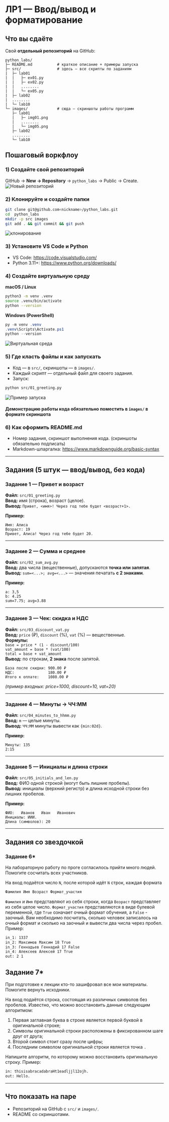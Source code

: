 # ЛР1 — Ввод/вывод и форматирование

## Что вы сдаёте
Свой **отдельный репозиторий** на GitHub:
```
python_labs/
├─ README.md           # краткое описание + примеры запуска
├─ src/                # здесь — все скрипты по заданиям
|  ├─ lab01
|  |   ├─ ex01.py
|  |   ├─ ex02.py
|  |   ........
|  |   └─ ex05.py
|  ├─ lab02
|  ........
|  └─ lab10
└─ images/             # сюда — скриншоты работы программ
   ├─ lab01
   |   ├─ img01.png
   |   ........
   |   └─ img05.png
   ├─ lab02
   ........
   └─ lab10
```
## Пошаговый воркфлоу

### 1) Создайте свой репозиторий
GitHub → **New → Repository** → `python_labs` → Public → Create.
![Новый репозиторий](../../python_bivt/misc/img/lab01/new_repo.png)

### 2) Клонируйте и создайте папки
```bash
git clone git@github.com<nickname>/python_labs.git
cd  python_labs
mkdir -p src images
git add . && git commit && git push
```
![клонирование](../../python_bivt/misc/img/lab01/%20clone_init_commit.png)

### 3) Установите VS Code и Python
- VS Code: https://code.visualstudio.com/
- Python 3.11+: https://www.python.org/downloads/

### 4) Создайте виртуальную среду
**macOS / Linux**
```bash
python3 -m venv .venv
source .venv/bin/activate
python --version
```
**Windows (PowerShell)**
```powershell
py -m venv .venv
.venv\Scripts\Activate.ps1
python --version
```
![Виртуальная среда](../../python_bivt/misc/img/lab01/venv.png)

### 5) Где класть файлы и как запускать
- Код — в `src/`, скриншоты — в `images/`.
- Каждый скрипт — отдельный файл для своего задания.
- Запуск:
```bash
python src/01_greeting.py
```
![Пример запуска](../../python_bivt/misc/img/lab01/run_example.png)
#### **Демонстрацию работы кода обязательно поместить в `images/` в формате скриншота** 

### 6) Как оформить README.md
- Номер задания, скриншот выполнения кода. (скриншоты обязательно подписать) 
- Markdown-шпаргалка: https://www.markdownguide.org/basic-syntax

---

## Задания (5 штук — ввод/вывод, без кода)

### Задание 1 — Привет и возраст
**Файл:** `src/01_greeting.py`  
**Ввод:** имя (строка), возраст (целое).  
**Вывод:** `Привет, <имя>! Через год тебе будет <возраст+1>.`

**Пример:**
```
Имя: Алиса
Возраст: 19
Привет, Алиса! Через год тебе будет 20.
```

---

### Задание 2 — Сумма и среднее
**Файл:** `src/02_sum_avg.py`  
**Ввод:** два числа (вещественные), допускаются **точка или запятая**.  
**Вывод:** `sum=<...>; avg=<...>` — значения печатать **с 2 знаками**.

**Пример:**
```
a: 3,5
b: 4.25
sum=7.75; avg=3.88
```

---

### Задание 3 — Чек: скидка и НДС
**Файл:** `src/03_discount_vat.py`  
**Ввод:** `price` (₽), `discount` (%), `vat` (%) — вещественные.  
**Формулы:**  
`base = price * (1 - discount/100)`  
`vat_amount = base * (vat/100)`  
`total = base + vat_amount`  
**Вывод:** по строкам, **2 знака** после запятой.
```
База после скидки: 900.00 ₽
НДС:               180.00 ₽
Итого к оплате:    1080.00 ₽
```
*(пример входных: price=1000, discount=10, vat=20)*

---

### Задание 4 — Минуты → ЧЧ:ММ
**Файл:** `src/04_minutes_to_hhmm.py`  
**Ввод:** `m` — целые минуты.  
**Вывод:** `ЧЧ:ММ` минуты вывести как `{min:02d}`.

**Пример:**
```
Минуты: 135
2:15
```

---

### Задание 5 — Инициалы и длина строки
**Файл:** `src/05_initials_and_len.py`  
**Ввод:** ФИО одной строкой (могут быть лишние пробелы).  
**Вывод:** инициалы (верхний регистр) и длина исходной строки без лишних пробелов.

**Пример:**
```
ФИО:   Иванов   Иван   Иванович  
Инициалы: ИИИ.
Длина (символов): 20
```

---
## Задания со звездочкой

### Задание 6*
На лабораторную работу по проге согласилось прийти много людей. Помогите сосчитать всех участников.

На вход подаётся число `N`, после которой идёт `N` строк, каждая формата
```bash
Фамилия Имя Возраст Формат_участия
```
`Фамилия` и `Имя` представляют из себя строки, когда `Возраст` представляет из себя целое число. `Формат_участия` представляются в виде булевой переменной, где `True` означает очный формат обучения, а `False` - заочный. Вам необходимо посчитать, сколько человек записалось на очный формат и сколько на заочный и вывести два числа через пробел. Пример:
```bash
in_1: 1337
in_2: Максимов Максим 18 True
in_3: Геннадьев Геннадий 17 False
in_4: Алексеев Алексей 17 True
out: 2 1
```

## Задание 7*
При подготовке к лекции кто-то зашифровал все мои материалы. Помогите вернуть исходники.

На вход подаётся строка, состоящая из различных символов без пробелов. Известно, что можно восстановить данные следующим алгоритмом:

1. Первая заглавная буква в строке является первой буквой в оригинальной строке;
2. Символы оригинальной строки расположены в фиксированном шаге друг от друга;
3. Второй символ стоит сразу после цифры;
4. Последним символом оригинальной строки является точка `.`

Напишите алгоритм, по которому можно восстановить оригинальную строку. Пример:
```bash
in: thisisabracadabraHt1eadljjl12ojh.
out: Hello.
```

---

## Что показать на паре
- Репозиторий на GitHub с `src/` и `images/`.
- README со скриншотами.
